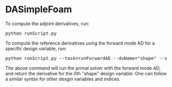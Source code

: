 # DASimpleFoam

To compute the adjoint derivatives, run:

<pre>
python runScript.py
</pre>

To compute the reference derivatives using the forward mode AD for a specific design variable, run: 

<pre>
python runScript.py --task=runForwardAD --dvName="shape" --seedIndex=0
</pre>

The above command will run the primal solver with the forward mode AD, and return the derivative for the 0th "shape" design variable. One can follow a similar syntax for other desgin variables and indices.
